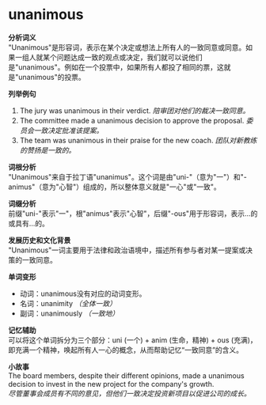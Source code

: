 # unanimous

**分析词义**  
"Unanimous"是形容词，表示在某个决定或想法上所有人的一致同意或同意。如果一组人就某个问题达成一致的观点或决定，我们就可以说他们是"unanimous"。例如在一个投票中，如果所有人都投了相同的票，这就是"unanimous"的投票。

  

**列举例句**

  

1.  The jury was unanimous in their verdict. _陪审团对他们的裁决一致同意。_
2.  The committee made a unanimous decision to approve the proposal. _委员会一致决定批准该提案。_
3.  The team was unanimous in their praise for the new coach. _团队对新教练的赞扬是一致的。_

  

**词根分析**  
"Unanimous"来自于拉丁语"unanimus"。这个词是由"uni-"（意为"一"）和"-animus"（意为"心智"）组成的，所以整体意义就是"一心"或"一致"。

  

**词缀分析**  
前缀"uni-"表示"一"，根"animus"表示"心智"，后缀"-ous"用于形容词，表示…的或具有…的。

  

**发展历史和文化背景**  
"Unanimous"一词主要用于法律和政治语境中，描述所有参与者对某一提案或决策的一致同意。

  

**单词变形**

  

*   动词：unanimous没有对应的动词变形。
*   名词：unanimity _（全体一致）_
*   副词：unanimously _（一致地）_

  

**记忆辅助**  
可以将这个单词拆分为三个部分：uni (一个) + anim (生命，精神) + ous (充满)，即充满一个精神，唤起所有人一心的概念，从而帮助记忆“一致同意”的含义。

  

**小故事**  
The board members, despite their different opinions, made a unanimous decision to invest in the new project for the company's growth.  
_尽管董事会成员有不同的意见，但他们一致决定投资新项目以促进公司的成长。_
